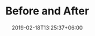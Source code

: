 ---
title: "Before and After"
date: 2019-02-18T13:25:37+06:00
bgImage: "images/backgrounds/page-title.webp"
bgImageAlt: "images/backgrounds/page-title.jpg"
description: "this is meta description2"
isBreastGallery: true
---